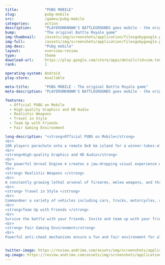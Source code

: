 ```yaml
---
title:            "PUBG MOBILE"
slug:             pubg-mobile
src:              /games/pubg-mobile
categories:       action
description:      "PLAYERUNKNOWN'S BATTLEGROUNDS goes mobile - the original Battle Royale game is now available on your device!"
bump:             "The original Battle Royale game"
img-thumbnail:    /assets/img/screenshots/application/filesgobygoogle.png
img-full:         /assets/img/screenshots/application/filesgobygoogle.png
img-desc:         "Pubg mobile"
layout:           overview-review
type:             theme
download-url:     https://play.google.com/store/apps/details?id=com.tencent.ig
rank:             1

operating-system: Android
play-store:       Available

meta-title:       "PUBG MOBILE - The original Battle Royale game"
meta-description: "PLAYERUNKNOWN'S BATTLEGROUNDS goes mobile - the original Battle Royale game is now available on your device!"

features:
  - Official PUBG on Mobile
  - High-quality Graphics and HD Audio 
  - Realistic Weapons
  - Travel in Style
  - Team Up with Friends
  - Fair Gaming Environment

long-description: "<strong>Official PUBG on Mobile</strong>
<br>
100 players parachute onto a remote 8x8 km island for a winner-takes-all showdown. Players have to locate and scavenge their own weapons, vehicles and supplies, and defeat every player in a graphically and tactically rich battleground that forces players into a shrinking play zone. Get ready to land, loot, and do whatever it takes to survive and be the last man standing!
<br>
<strong>High-quality Graphics and HD Audio</strong>
<br>
The powerful Unreal Engine 4 creates a jaw-dropping visual experience with rich detail, realistic gameplay effects and a massive HD map for Battle Royale. Feel like you’re in the thick of the action as you play with high-quality audio, immersive 3D sound effects and 7.1 channel surround sound.
<br>
<strong> Realistic Weapons </strong>
<br>
A constantly growing lethal arsenal of firearms, melee weapons, and throwables with realistic ballistics and travel trajectories gives you the option to shoot, beat down, or incinerate your adversaries. Oh, and you like the pan? We’ve got the pan.
<br>
<strong> Travel in Style </strong>
<br>
Commandeer a variety of vehicles including cars, trucks, motorcycles, and boats to hunt down your enemies, race them to the play zone or make a swift escape.
<br>
<strong>Team Up with Friends </strong>
<br>
Survive the battle with your friends. Invite and team up with your friends, coordinate your battle plan through voice chat and set up the perfect ambush. 
<br>
<strong> Fair Gaming Environment</strong>
<br>
Powerful anti-cheat mechanisms ensure a fun and fair environment for all PUBG MOBILE players."


twitter-image: https://review.andrimo.com/assets/img/screenshots/application/filesgobygoogle.png
og-image: https://review.andrimo.com/assets/img/screenshots/application/filesgobygoogle.png
---
```


